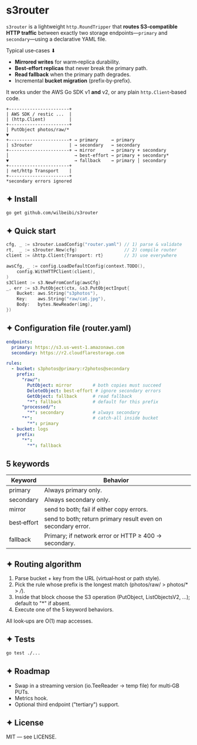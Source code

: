 # s3router

`s3router` is a lightweight `http.RoundTripper` that **routes S3‑compatible HTTP traffic** between exactly two storage endpoints—`primary` and `secondary`—using a declarative YAML file.

Typical use‑cases ⬇
* **Mirrored writes** for warm‑replica durability.
* **Best‑effort replicas** that never break the primary path.
* **Read fallback** when the primary path degrades.
* Incremental **bucket migration** (prefix‑by‑prefix).

It works under the AWS Go SDK v1 **and** v2, or any plain `http.Client`‑based code.

```
+-----------------------+
| AWS SDK / restic ...  |
| (http.Client)         |
+-----------------------+
│ PutObject photos/raw/*
▼
+-----------------------+ → primary     → primary
| s3router              | → secondary   → secondary
+-----------------------+ → mirror      → primary + secondary
│                         → best-effort → primary + secondary*
▼                         → fallback    → primary │ secondary
+-----------------------+
| net/http Transport    |
+-----------------------+
*secondary errors ignored
```

## ✦ Install

```bash
go get github.com/wilbeibi/s3router
```

## ✦ Quick start

```go
cfg, _ := s3router.LoadConfig("router.yaml") // 1) parse & validate
rt,  _ := s3router.New(cfg)                  // 2) compile router
client := &http.Client{Transport: rt}        // 3) use everywhere

awsCfg, _ := config.LoadDefaultConfig(context.TODO(),
    config.WithHTTPClient(client),
)
s3Client := s3.NewFromConfig(awsCfg) 
_, err := s3.PutObject(ctx, &s3.PutObjectInput{
    Bucket: aws.String("s3photos"),
    Key:    aws.String("raw/cat.jpg"),
    Body:   bytes.NewReader(img),
})
```

## ✦ Configuration file (router.yaml)

```yaml
endpoints:
  primary: https://s3.us-west-1.amazonaws.com
  secondary: https://r2.cloudflarestorage.com

rules:
  - bucket: s3photos@primary:r2photos@secondary
    prefix:
      "raw/":
        PutObject: mirror        # both copies must succeed
        DeleteObject: best-effort # ignore secondary errors
        GetObject: fallback      # read fallback
        "*": fallback            # default for this prefix
      "processed/":
        "*": secondary           # always secondary
      "*":                       # catch-all inside bucket
        "*": primary
  - bucket: logs
    prefix:
      "*":
        "*": fallback
```

## 5 keywords

| Keyword     | Behavior                                                     |
| ----------- | ------------------------------------------------------------ |
| primary     | Always primary only.                                         |
| secondary   | Always secondary only.                                       |
| mirror      | send to both; fail if either copy errors.                    |
| best‑effort | send to both; return primary result even on secondary error. |
| fallback    | Primary; if network error or HTTP ≥ 400 → secondary.         |

## ✦ Routing algorithm

1. Parse bucket + key from the URL (virtual‑host or path style).
2. Pick the rule whose prefix is the longest match (photos/raw/ > photos/* > */*).
3. Inside that block choose the S3 operation (PutObject, ListObjectsV2, …); default to "*" if absent.
4. Execute one of the 5 keyword behaviors.

All look‑ups are O(1) map accesses.


## ✦ Tests

```bash
go test ./...
```

## ✦ Roadmap

- Swap in a streaming version (io.TeeReader → temp file) for multi‑GB PUTs.
- Metrics hook.
- Optional third endpoint ("tertiary") support.

## ✦ License

MIT — see LICENSE.
